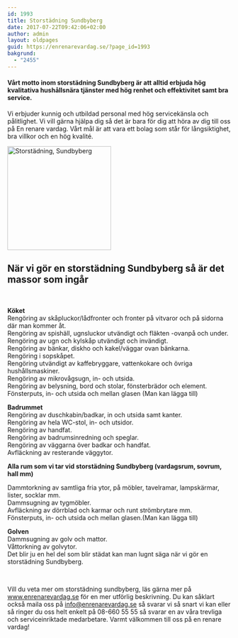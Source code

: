 ```yaml
---
id: 1993
title: Storstädning Sundbyberg
date: 2017-07-22T09:42:06+02:00
author: admin
layout: oldpages
guid: https://enrenarevardag.se/?page_id=1993
bakgrund:
  - "2455"
---
```

#### **Vårt motto inom storstädning Sundbyberg är att alltid erbjuda hög kvalitativa hushållsnära tjänster med hög renhet och effektivitet samt bra service.** 

Vi erbjuder kunnig och utbildad personal med hög servicekänsla och pålitlighet. Vi vill gärna hjälpa dig så det är bara för dig att höra av dig till oss på En renare vardag. Vårt mål är att vara ett bolag som står för långsiktighet, bra villkor och en hög kvalité.

[<img class=" wp-image-1994 aligncenter" src="https://enrenarevardag.se/wp-content/uploads/2017/07/Flyttstädning-3-300x300.jpg" alt="Storstädning, Sundbyberg " width="234" height="234" srcset="https://enrenarevardag.se/wp-content/uploads/2017/07/Flyttstädning-3-300x300.jpg 300w, https://enrenarevardag.se/wp-content/uploads/2017/07/Flyttstädning-3-150x150.jpg 150w, https://enrenarevardag.se/wp-content/uploads/2017/07/Flyttstädning-3-125x125.jpg 125w, https://enrenarevardag.se/wp-content/uploads/2017/07/Flyttstädning-3.jpg 450w" sizes="(max-width: 234px) 100vw, 234px" />](https://enrenarevardag.se/pris/) 

## **När vi gör en storstädning Sundbyberg så är det massor som ingår**</h2> 

&nbsp;

**Köket**  
Rengöring av skåpluckor/lådfronter och fronter på vitvaror och på sidorna där man kommer åt.  
Rengöring av spishäll, ugnsluckor utvändigt och fläkten -ovanpå och under.  
Rengöring av ugn och kylskåp utvändigt och invändigt.  
Rengöring av bänkar, diskho och kakel/väggar ovan bänkarna.  
Rengöring i sopskåpet.  
Rengöring utvändigt av kaffebryggare, vattenkokare och övriga hushållsmaskiner.  
Rengöring av mikrovågsugn, in- och utsida.  
Rengöring av belysning, bord och stolar, fönsterbrädor och element.  
Fönsterputs, in- och utsida och mellan glasen (Man kan lägga till)

**Badrummet**  
Rengöring av duschkabin/badkar, in och utsida samt kanter.  
Rengöring av hela WC-stol, in- och utsidor.  
Rengöring av handfat.  
Rengöring av badrumsinredning och speglar.  
Rengöring av väggarna över badkar och handfat.  
Avfläckning av resterande väggytor.

 **Alla rum som vi tar vid storstädning Sundbyberg (vardagsrum, sovrum, hall mm)**

Dammtorkning av samtliga fria ytor, på möbler, tavelramar, lampskärmar, lister, socklar mm.  
Dammsugning av tygmöbler.  
Avfläckning av dörrblad och karmar och runt strömbrytare mm.  
Fönsterputs, in- och utsida och mellan glasen.(Man kan lägga till)

**Golven**  
Dammsugning av golv och mattor.  
Våttorkning av golvytor.  
Det blir ju en hel del som blir städat kan man lugnt säga när vi gör en storstädning Sundbyberg.

&nbsp;

Vill du veta mer om storstädning sundbyberg, läs gärna mer på www.enrenarevardag.se för en mer utförlig beskrivning. Du kan såklart också maila oss på info@enrenarevardag.se så svarar vi så snart vi kan eller så ringer du oss helt enkelt på 08-660 55 55 så svarar en av våra trevliga och serviceinriktade medarbetare. Varmt välkommen till oss på en renare vardag!